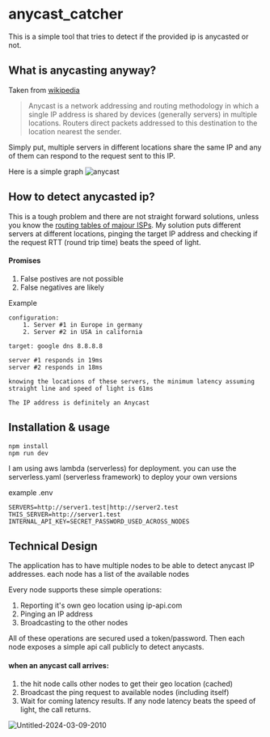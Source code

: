 # anycast_catcher

This is a simple tool that tries to detect if the provided ip is anycasted or not.

## What is anycasting anyway?

Taken from [wikipedia](https://en.wikipedia.org/wiki/Anycast)

> Anycast is a network addressing and routing methodology in which a single IP address is shared by devices (generally servers) in multiple locations. Routers direct packets addressed to this destination to the location nearest the sender.

Simply put, multiple servers in different locations share the same IP and any of them can respond to the request sent to this IP.

Here is a simple graph
![anycast](https://github.com/AA-Hamza/anycast_detector/assets/33000142/2eaa5a89-7478-4647-8767-554fa58db279)

## How to detect anycasted ip?

This is a tough problem and there are not straight forward solutions, unless you know the [routing tables of majour ISPs](https://serverfault.com/a/577061).
My solution puts different servers at different locations, pinging the target IP address and checking if the request RTT (round trip time) beats the speed of light.

#### Promises

1. False postives are not possible
2. False negatives are likely

Example

```
configuration:
    1. Server #1 in Europe in germany
    2. Server #2 in USA in california

target: google dns 8.8.8.8

server #1 responds in 19ms
server #2 responds in 18ms

knowing the locations of these servers, the minimum latency assuming straight line and speed of light is 61ms

The IP address is definitely an Anycast
```

## Installation & usage

```
npm install
npm run dev
```

I am using aws lambda (serverless) for deployment. you can use the serverless.yaml (serverless framework) to deploy your own versions

example .env

```
SERVERS=http://server1.test|http://server2.test
THIS_SERVER=http://server1.test
INTERNAL_API_KEY=SECRET_PASSWORD_USED_ACROSS_NODES
```

## Technical Design

The application has to have multiple nodes to be able to detect anycast IP addresses. each node has a list of the available nodes

Every node supports these simple operations:

1. Reporting it's own geo location using ip-api.com
2. Pinging an IP address
3. Broadcasting to the other nodes

All of these operations are secured used a token/password.
Then each node exposes a simple api call publicly to detect anycasts.

#### when an anycast call arrives:

1. the hit node calls other nodes to get their geo location (cached)
2. Broadcast the ping request to available nodes (including itself)
3. Wait for coming latency results. If any node latency beats the speed of light, the call returns.

![Untitled-2024-03-09-2010](https://github.com/AA-Hamza/anycast_detector/assets/33000142/63e7e0bc-e351-4928-8485-9a160cb9061d)
